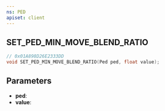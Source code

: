 ```yaml
---
ns: PED
apiset: client
---
```

## SET_PED_MIN_MOVE_BLEND_RATIO

```c
// 0x01A898D26E2333DD
void SET_PED_MIN_MOVE_BLEND_RATIO(Ped ped, float value);
```


## Parameters
* **ped**:
* **value**: